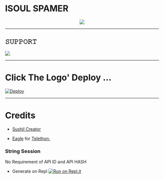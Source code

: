 # ISOUL SPAMER

<p align="center">
  <img src="https://telegra.ph/file/2a1774cfde1b011bcb323.jpg">
</p>

-------------------------------------------------

## 𝚂𝚄𝙿𝙿𝙾𝚁𝚃 
                          
<a href="https://t.me/NAVYASUPPORT"><img src="https://img.shields.io/badge/Join-BRAZZERS_SUPPORT%20GROUP-red.svg?logo=Telegram"></a>

------------------------------------
# Click The Logo' Deploy ...

[![Deploy](https://telegra.ph/file/6200c16f58c85173a3f42.jpg)](https://heroku.com/deploy?template=https://github.com/Navya-Devloper/navya.com)

------------------------------------------------


# Credits

* [Sushil Creator](https://iSOUL_SUSHIL)

* [Eagle](https://t.me/ROCKSTAR_EAGLE) for [Telethon.](https://t.me/Thenavya)


### String Session
No Requirement of API ID and API HASH

   - Generate on Repl [![Run on Repl.it](https://repl.it/badge/github/Badnam-xD/Brazzers)](https://replit.com/@ItsBadnam/Brazzers)


